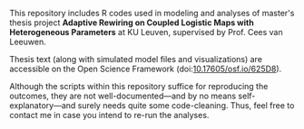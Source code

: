 This repository includes R codes used in modeling and analyses of master's thesis project **Adaptive Rewiring on Coupled Logistic Maps with Heterogeneous Parameters** at KU Leuven, supervised by Prof. Cees van Leeuwen.

Thesis text (along with simulated model files and visualizations) are accessible on the Open Science Framework (doi:[10.17605/osf.io/625D8](https://doi.org/10.17605/OSF.IO/625D8)).

Although the scripts within this repository suffice for reproducing the outcomes, they are not well-documented—and by no means self-explanatory—and surely needs quite some code-cleaning. Thus, feel free to contact me in case you intend to re-run the analyses.
